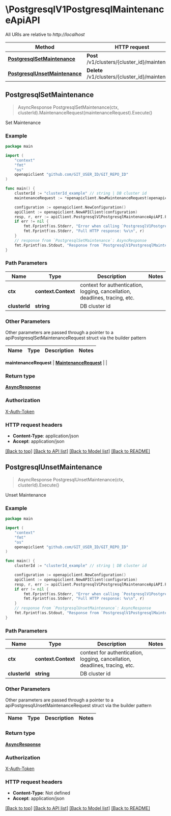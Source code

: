 # \PostgresqlV1PostgresqlMaintenanceApiAPI

All URIs are relative to *http://localhost*

Method | HTTP request | Description
------------- | ------------- | -------------
[**PostgresqlSetMaintenance**](PostgresqlV1PostgresqlMaintenanceApiAPI.md#PostgresqlSetMaintenance) | **Post** /v1/clusters/{cluster_id}/maintenance | Set Maintenance
[**PostgresqlUnsetMaintenance**](PostgresqlV1PostgresqlMaintenanceApiAPI.md#PostgresqlUnsetMaintenance) | **Delete** /v1/clusters/{cluster_id}/maintenance | Unset Maintenance



## PostgresqlSetMaintenance

> AsyncResponse PostgresqlSetMaintenance(ctx, clusterId).MaintenanceRequest(maintenanceRequest).Execute()

Set Maintenance



### Example

```go
package main

import (
	"context"
	"fmt"
	"os"
	openapiclient "github.com/GIT_USER_ID/GIT_REPO_ID"
)

func main() {
	clusterId := "clusterId_example" // string | DB cluster id
	maintenanceRequest := *openapiclient.NewMaintenanceRequest(openapiclient.DayOfWeek("MON"), "StartMinute_example", "StartTime_example", "TermHour_example") // MaintenanceRequest | 

	configuration := openapiclient.NewConfiguration()
	apiClient := openapiclient.NewAPIClient(configuration)
	resp, r, err := apiClient.PostgresqlV1PostgresqlMaintenanceApiAPI.PostgresqlSetMaintenance(context.Background(), clusterId).MaintenanceRequest(maintenanceRequest).Execute()
	if err != nil {
		fmt.Fprintf(os.Stderr, "Error when calling `PostgresqlV1PostgresqlMaintenanceApiAPI.PostgresqlSetMaintenance``: %v\n", err)
		fmt.Fprintf(os.Stderr, "Full HTTP response: %v\n", r)
	}
	// response from `PostgresqlSetMaintenance`: AsyncResponse
	fmt.Fprintf(os.Stdout, "Response from `PostgresqlV1PostgresqlMaintenanceApiAPI.PostgresqlSetMaintenance`: %v\n", resp)
}
```

### Path Parameters


Name | Type | Description  | Notes
------------- | ------------- | ------------- | -------------
**ctx** | **context.Context** | context for authentication, logging, cancellation, deadlines, tracing, etc.
**clusterId** | **string** | DB cluster id | 

### Other Parameters

Other parameters are passed through a pointer to a apiPostgresqlSetMaintenanceRequest struct via the builder pattern


Name | Type | Description  | Notes
------------- | ------------- | ------------- | -------------

 **maintenanceRequest** | [**MaintenanceRequest**](MaintenanceRequest.md) |  | 

### Return type

[**AsyncResponse**](AsyncResponse.md)

### Authorization

[X-Auth-Token](../README.md#X-Auth-Token)

### HTTP request headers

- **Content-Type**: application/json
- **Accept**: application/json

[[Back to top]](#) [[Back to API list]](../README.md#documentation-for-api-endpoints)
[[Back to Model list]](../README.md#documentation-for-models)
[[Back to README]](../README.md)


## PostgresqlUnsetMaintenance

> AsyncResponse PostgresqlUnsetMaintenance(ctx, clusterId).Execute()

Unset Maintenance



### Example

```go
package main

import (
	"context"
	"fmt"
	"os"
	openapiclient "github.com/GIT_USER_ID/GIT_REPO_ID"
)

func main() {
	clusterId := "clusterId_example" // string | DB cluster id

	configuration := openapiclient.NewConfiguration()
	apiClient := openapiclient.NewAPIClient(configuration)
	resp, r, err := apiClient.PostgresqlV1PostgresqlMaintenanceApiAPI.PostgresqlUnsetMaintenance(context.Background(), clusterId).Execute()
	if err != nil {
		fmt.Fprintf(os.Stderr, "Error when calling `PostgresqlV1PostgresqlMaintenanceApiAPI.PostgresqlUnsetMaintenance``: %v\n", err)
		fmt.Fprintf(os.Stderr, "Full HTTP response: %v\n", r)
	}
	// response from `PostgresqlUnsetMaintenance`: AsyncResponse
	fmt.Fprintf(os.Stdout, "Response from `PostgresqlV1PostgresqlMaintenanceApiAPI.PostgresqlUnsetMaintenance`: %v\n", resp)
}
```

### Path Parameters


Name | Type | Description  | Notes
------------- | ------------- | ------------- | -------------
**ctx** | **context.Context** | context for authentication, logging, cancellation, deadlines, tracing, etc.
**clusterId** | **string** | DB cluster id | 

### Other Parameters

Other parameters are passed through a pointer to a apiPostgresqlUnsetMaintenanceRequest struct via the builder pattern


Name | Type | Description  | Notes
------------- | ------------- | ------------- | -------------


### Return type

[**AsyncResponse**](AsyncResponse.md)

### Authorization

[X-Auth-Token](../README.md#X-Auth-Token)

### HTTP request headers

- **Content-Type**: Not defined
- **Accept**: application/json

[[Back to top]](#) [[Back to API list]](../README.md#documentation-for-api-endpoints)
[[Back to Model list]](../README.md#documentation-for-models)
[[Back to README]](../README.md)

